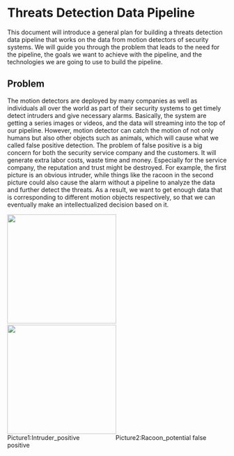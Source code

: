 # Threats Detection Data Pipeline
This document will introduce a general plan for building a threats detection data pipeline that works on the data from motion detectors of security systems. We will guide you through the problem that leads to the need for the pipeline, the goals we want to achieve with the pipeline, and the technologies we are going to use to build the pipeline.
## Problem
The motion detectors are deployed by many companies as well as individuals all over the world as part of their security systems to get timely detect intruders and give necessary alarms. Basically, the system are getting a series images or videos, and the data will streaming into the top of our pipeline.  However, motion detector can catch the motion of not only humans but also other objects such as animals, which will cause what we called false positive detection. The problem of false positive is a big concern for both the security service company and the customers. It will generate extra labor costs, waste time and money. Especially for the service company, the reputation and trust might be destroyed. 
For example, the first picture is an obvious intruder, while things like the racoon in the second picture could also cause the alarm without a pipeline to analyze the data and further detect the threats. As a result, we want to get enough data that is corresponding to different motion objects respectively, so that we can eventually make an intellectualized decision based on it. 

<img src="https://github.com/hong142/test/blob/master/20171030195012.png" width="250" height ="250"> &nbsp; &nbsp; &nbsp; <img src="https://github.com/hong142/test/blob/master/20171030202126.png" width="250" height="250"> <br />
Picture1:Intruder_positive &nbsp; &nbsp; &nbsp;&nbsp; &nbsp; &nbsp;&nbsp;&nbsp;&nbsp;&nbsp;&nbsp;&nbsp;&nbsp;&nbsp;&nbsp;&nbsp;Picture2:Racoon_potential false positive

